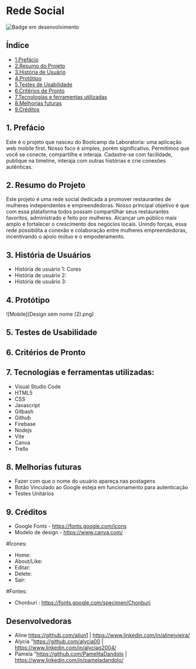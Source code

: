 # Rede Social

![Badge em desenvolvimento](http://img.shields.io/static/v1?label=STATUS&message=EM%20DESENVOLVIMENTO&color=GREEN&style=for-the-badge)

## Índice

* [1.Prefácio](#1-prefácio)
* [2.Resumo do Projeto](#2-resumo-do-projeto)
* [3.História de Usuário](#3-historia-de-usuario)
* [4.Protótipo](#4-protótipo)
* [5.Testes de Usabilidade](#5-testes-de-usabilidade)
* [6.Critérios de Pronto](#6-critérios-de-pronto)
* [7.Tecnologias e ferramentas utilizadas](#8-tecnologias-e-ferramentas-utilizadas)
* [8.Melhorias futuras](#9-melhorias-futuras)
* [9.Créditos](#10-creditos)

  
## 1. Prefácio
Este é o projeto que nasceu do Bootcamp da Laboratoria: uma aplicação
web mobile first. Nosso foco é simples, porém significativo. Permitimos
que você se conecte, compartilhe e interaja. Cadastre-se com facilidade,
publique na timeline, interaja com outras histórias e crie conexões
autênticas.


## 2. Resumo do Projeto
Este projeto é uma rede social dedicada a promover restaurantes
de mulheres independentes e empreendedoras. Nosso principal
objetivo é que com essa plataforma todos possam
compartilhar seus restaurantes favoritos, administrado e
feito por mulheres. Alcançar um público mais amplo
e fortalecer o crescimento dos negócios locais. Unindo forças,
essa rede possibilita a conexão e colaboração entre mulheres
empreendedoras, incentivando o apoio mútuo e o empoderamento.


## 3. História de Usuários
*  História de usuário 1: Cores
*  História de usuário 2: 
*  História de usuário 3:

  
## 4. Protótipo
![Mobile](Design sem nome (2).png)

## 5. Testes de Usabilidade


## 6. Critérios de Pronto

## 7. Tecnologias e ferramentas utilizadas:
* Visual Studio Code
* HTML5
* CSS
* Javascript
* Gitbash
* Github
* Firebase
* Nodejs
* Vite
* Canva
* Trello

## 8. Melhorias futuras
* Fazer com que o nome do usuário apareça nas postagens 
* Botão Vinculado ao Google esteja em funcionamento para autenticação
* Testes Unitários

## 9. Créditos
* Google Fonts - https://fonts.google.com/icons
* Modelo de design - https://www.canva.com/

#Ícones:

* Home: <link rel="stylesheet" href="https://fonts.googleapis.com/css2?family=Material+Symbols+Outlined:opsz,wght,FILL,GRAD@20..48,100..700,0..1,-50..200" />
* About/Like: <link rel="stylesheet" href="https://fonts.googleapis.com/css2?family=Material+Symbols+Outlined:opsz,wght,FILL,GRAD@24,400,0,0" />
* Editar: <link rel="stylesheet" href="https://fonts.googleapis.com/css2?family=Material+Symbols+Outlined:opsz,wght,FILL,GRAD@20..48,100..700,0..1,-50..200" />
* Delete: 
* Sair: <link rel="stylesheet" href="https://fonts.googleapis.com/css2?family=Material+Symbols+Outlined:opsz,wght,FILL,GRAD@20..48,100..700,0..1,-50..200" />

#Fontes:
* Chonburi : https://fonts.google.com/specimen/Chonburi
  
## Desenvolvedoras
* Aline https://github.com/aliun1 | https://www.linkedin.com/in/alinejvieira/
* Alycia "https://github.com/alycia00 | https://www.linkedin.com/in/alyciag2004/
* Pamela "https://github.com/PamelitaDandolo | https://www.linkedin.com/in/pameladandolo/

